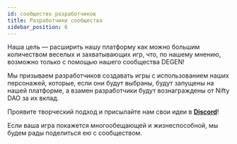 ```yaml
---
id: сообщество разработчиков
title: Разработчики сообщества
sidebar_position: 6
---
```


Наша цель — расширить нашу платформу как можно большим количеством веселых и захватывающих игр, что, по нашему мнению, возможно только с помощью нашего сообщества DEGEN!

Мы призываем разработчиков создавать игры с использованием наших персонажей, которые, если они будут выбраны, будут запущены на нашей платформе, а взамен разработчики будут вознаграждены от Nifty DAO за их вклад.

Проявите творческий подход и присылайте нам свои идеи в **[Discord](https://discord.gg/niftyleague)**!

Если ваша игра покажется многообещающей и жизнеспособной, мы будем рады поделиться ею с сообществом.
